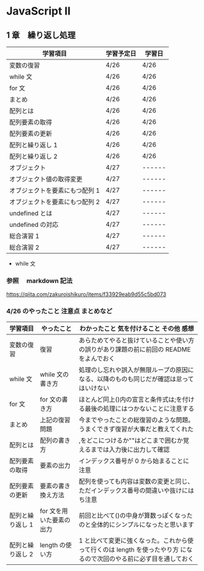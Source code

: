 # JavaScript Ⅱ

## 1 章　繰り返し処理

| 学習項目                       | 学習予定日 | 学習日 |
| ------------------------------ | ---------- | ------ |
| 変数の復習                     | 4/26       | 4/26   |
| while 文                       | 4/26       | 4/26   |
| for 文                         | 4/26       | 4/26   |
| まとめ                         | 4/26       | 4/26   |
| 配列とは                       | 4/26       | 4/26   |
| 配列要素の取得                 | 4/26       | 4/26   |
| 配列要素の更新                 | 4/26       | 4/26   |
| 配列と繰り返し 1               | 4/26       | 4/26   |
| 配列と繰り返し 2               | 4/26       | 4/26   |
| オブジェクト                   | 4/27       | ------ |
| オブジェクト値の取得変更       | 4/27       | ------ |
| オブジェクトを要素にもつ配列 1 | 4/27       | ------ |
| オブジェクトを要素にもつ配列 2 | 4/27       | ------ |
| undefined とは                 | 4/27       | ------ |
| undefined の対応               | 4/27       | ------ |
| 総合演習 1                     | 4/27       | ------ |
| 総合演習 2                     | 4/27       | ------ |

- while 文

### 参照　 markdown 記法

https://qiita.com/zakuroishikuro/items/f33929eab9d55c5bd073

### 4/26 のやったこと 注意点 まとめなど

| 学習項目         | やったこと               | わかったこと 気を付けること その他 感想                                                                             |
| ---------------- | ------------------------ | ------------------------------------------------------------------------------------------------------------------- |
| 変数の復習       | 復習                     | あらためてやると抜けていることや使い方の誤りがあり課題の前に前回の README をよんでおく                              |
| while 文         | while 文の書き方         | 処理のし忘れや誤入が無限ループの原因になる、以降のものも同じだが確認は怠ってはいけない                              |
| for 文           | for 文の書き方           | ほとんど同上()内の宣言と条件式は;を付ける最後の処理にはつかないことに注意する                                       |
| まとめ           | 上記の復習問題           | 今までやったことの総復習のような問題。うまくできず復習が大事だと教えてくれた                                        |
| 配列とは         | 配列の書き方             | ,をどこにつけるか""はどこまで囲むか覚えるまでは入力後に出力して確認                                                 |
| 配列要素の取得   | 要素の出力               | インデックス番号が 0 から始まることに注意                                                                           |
| 配列要素の更新   | 要素の書き換え方法       | 配列を使っても内容は変数の変更と同じ、ただインデックス番号の間違いや抜けにはち注意                                  |
| 配列と繰り返し 1 | for 文を用いた要素の出力 | 前回と比べて()の中身が算数っぽくなったのと全体的にシンプルになったと思います                                        |
| 配列と繰り返し 2 | length の使い方          | 1 と比べて変更に強くなった。これから使って行くのは length を使ったやり方 になるので次回のやる前に必ず目を通しておく |
